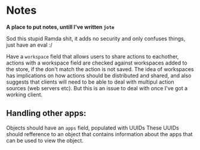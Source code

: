 # Notes
__A place to put notes, untill I've written `jote`__

Sod this stupid Ramda shit, it adds no security and only confuses things, just have an eval :/

Have a `workspace` field that allows users to share actions to eachother, actions with a workspace field are checked against workspaces added to the store, if the don't match the action is not saved.
The idea of workspaces has implications on how actions should be distributed and shared, and also suggests that clients will need to be able to deal with multipul action sources (web servers etc). But this is an issue to deal with once I've got a working client.

## Handling other apps:
Objects should have an `apps` field, populated with UUIDs
These UUIDs should refference to an object that contains information about the apps that can be used to view the object.
